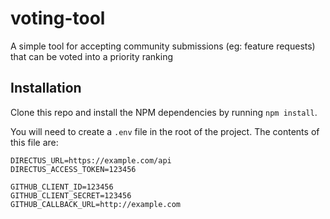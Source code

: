 # voting-tool
A simple tool for accepting community submissions (eg: feature requests) that can be voted into a priority ranking

## Installation

Clone this repo and install the NPM dependencies by running `npm install`.

You will need to create a `.env` file in the root of the project. The contents of this file are:

```
DIRECTUS_URL=https://example.com/api
DIRECTUS_ACCESS_TOKEN=123456

GITHUB_CLIENT_ID=123456
GITHUB_CLIENT_SECRET=123456
GITHUB_CALLBACK_URL=http://example.com
```

